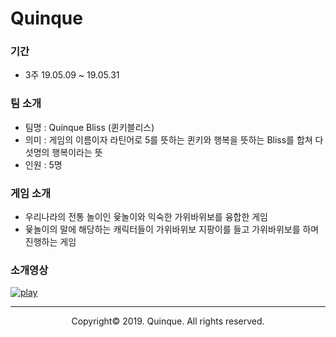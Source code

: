 # Quinque
### 기간
- 3주 19.05.09 ~ 19.05.31
### 팀 소개
- 팀명 : Quinque Bliss (퀸키블리스)
- 의미 : 게임의 이름이자 라틴어로 5를 뜻하는 퀸키와 행복을 뜻하는 Bliss를 합쳐 다섯명의 행복이라는 뜻
- 인원 : 5명
### 게임 소개
- 우리나라의 전통 놀이인 윷놀이와 익숙한 가위바위보를 융합한 게임
- 윷놀이의 말에 해당하는 캐릭터들이 가위바위보 지팡이를 들고 가위바위보를 하며 진행하는 게임
### 소개영상
[![play](https://user-images.githubusercontent.com/53414240/74591443-64b43880-505b-11ea-95bf-3b88f0d3378a.PNG)](https://www.youtube.com/watch?v=5xvTxyFRWPM&feature=youtu.be)
<br>

------

<p align="center">Copyright&copy; 2019. Quinque. All rights reserved.</p>

